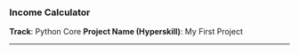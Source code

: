 ### Income Calculator

**Track**: Python Core
**Project Name (Hyperskill)**: My First Project

---

